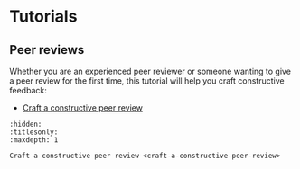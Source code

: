 # Tutorials

## Peer reviews

Whether you are an experienced peer reviewer or someone wanting to give a peer review for the first time, this tutorial will help you craft constructive feedback:
- [Craft a constructive peer review](craft-a-constructive-peer-review)

```{toctree}
:hidden:
:titlesonly:
:maxdepth: 1

Craft a constructive peer review <craft-a-constructive-peer-review>
```
